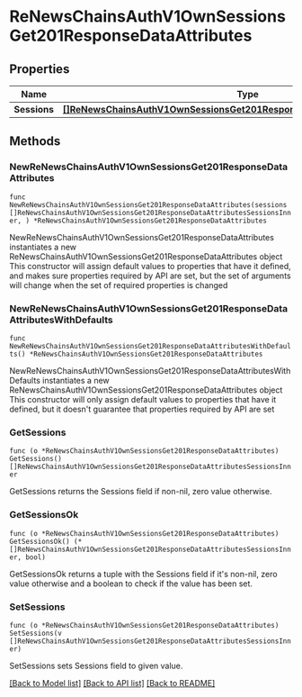 # ReNewsChainsAuthV1OwnSessionsGet201ResponseDataAttributes

## Properties

Name | Type | Description | Notes
------------ | ------------- | ------------- | -------------
**Sessions** | [**[]ReNewsChainsAuthV1OwnSessionsGet201ResponseDataAttributesSessionsInner**](ReNewsChainsAuthV1OwnSessionsGet201ResponseDataAttributesSessionsInner.md) |  | 

## Methods

### NewReNewsChainsAuthV1OwnSessionsGet201ResponseDataAttributes

`func NewReNewsChainsAuthV1OwnSessionsGet201ResponseDataAttributes(sessions []ReNewsChainsAuthV1OwnSessionsGet201ResponseDataAttributesSessionsInner, ) *ReNewsChainsAuthV1OwnSessionsGet201ResponseDataAttributes`

NewReNewsChainsAuthV1OwnSessionsGet201ResponseDataAttributes instantiates a new ReNewsChainsAuthV1OwnSessionsGet201ResponseDataAttributes object
This constructor will assign default values to properties that have it defined,
and makes sure properties required by API are set, but the set of arguments
will change when the set of required properties is changed

### NewReNewsChainsAuthV1OwnSessionsGet201ResponseDataAttributesWithDefaults

`func NewReNewsChainsAuthV1OwnSessionsGet201ResponseDataAttributesWithDefaults() *ReNewsChainsAuthV1OwnSessionsGet201ResponseDataAttributes`

NewReNewsChainsAuthV1OwnSessionsGet201ResponseDataAttributesWithDefaults instantiates a new ReNewsChainsAuthV1OwnSessionsGet201ResponseDataAttributes object
This constructor will only assign default values to properties that have it defined,
but it doesn't guarantee that properties required by API are set

### GetSessions

`func (o *ReNewsChainsAuthV1OwnSessionsGet201ResponseDataAttributes) GetSessions() []ReNewsChainsAuthV1OwnSessionsGet201ResponseDataAttributesSessionsInner`

GetSessions returns the Sessions field if non-nil, zero value otherwise.

### GetSessionsOk

`func (o *ReNewsChainsAuthV1OwnSessionsGet201ResponseDataAttributes) GetSessionsOk() (*[]ReNewsChainsAuthV1OwnSessionsGet201ResponseDataAttributesSessionsInner, bool)`

GetSessionsOk returns a tuple with the Sessions field if it's non-nil, zero value otherwise
and a boolean to check if the value has been set.

### SetSessions

`func (o *ReNewsChainsAuthV1OwnSessionsGet201ResponseDataAttributes) SetSessions(v []ReNewsChainsAuthV1OwnSessionsGet201ResponseDataAttributesSessionsInner)`

SetSessions sets Sessions field to given value.



[[Back to Model list]](../README.md#documentation-for-models) [[Back to API list]](../README.md#documentation-for-api-endpoints) [[Back to README]](../README.md)


